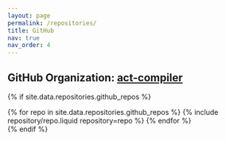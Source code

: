 ```yaml
---
layout: page
permalink: /repositories/
title: GitHub
nav: true
nav_order: 4
---
```


## GitHub Organization: [act-compiler](https://github.com/act-compiler)

{% if site.data.repositories.github_repos %}

<div class="repositories d-flex flex-wrap flex-md-row flex-column justify-content-between align-items-center">
  {% for repo in site.data.repositories.github_repos %}
    {% include repository/repo.liquid repository=repo %}
  {% endfor %}
</div>
{% endif %}
